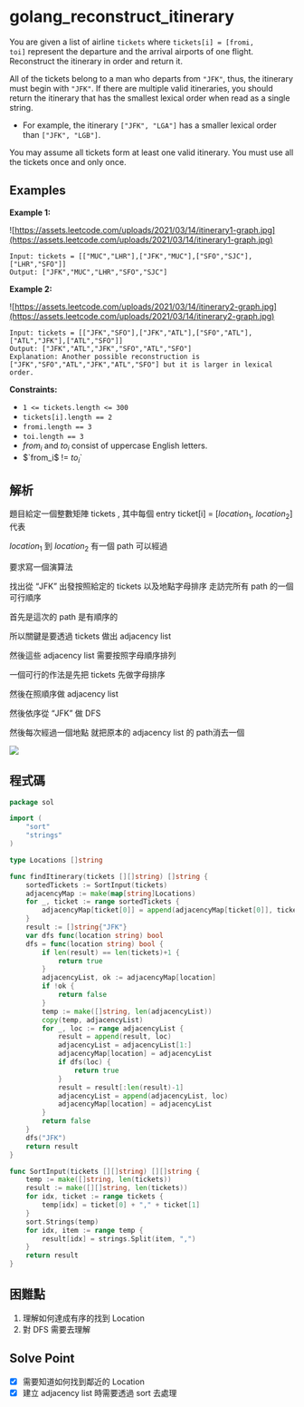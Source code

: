 # golang_reconstruct_itinerary

You are given a list of airline `tickets` where `tickets[i] = [fromi, toi]` represent the departure and the arrival airports of one flight. Reconstruct the itinerary in order and return it.

All of the tickets belong to a man who departs from `"JFK"`, thus, the itinerary must begin with `"JFK"`. If there are multiple valid itineraries, you should return the itinerary that has the smallest lexical order when read as a single string.

- For example, the itinerary `["JFK", "LGA"]` has a smaller lexical order than `["JFK", "LGB"]`.

You may assume all tickets form at least one valid itinerary. You must use all the tickets once and only once.

## Examples

**Example 1:**

![https://assets.leetcode.com/uploads/2021/03/14/itinerary1-graph.jpg](https://assets.leetcode.com/uploads/2021/03/14/itinerary1-graph.jpg)

```
Input: tickets = [["MUC","LHR"],["JFK","MUC"],["SFO","SJC"],["LHR","SFO"]]
Output: ["JFK","MUC","LHR","SFO","SJC"]

```

**Example 2:**

![https://assets.leetcode.com/uploads/2021/03/14/itinerary2-graph.jpg](https://assets.leetcode.com/uploads/2021/03/14/itinerary2-graph.jpg)

```
Input: tickets = [["JFK","SFO"],["JFK","ATL"],["SFO","ATL"],["ATL","JFK"],["ATL","SFO"]]
Output: ["JFK","ATL","JFK","SFO","ATL","SFO"]
Explanation: Another possible reconstruction is ["JFK","SFO","ATL","JFK","ATL","SFO"] but it is larger in lexical order.

```

**Constraints:**

- `1 <= tickets.length <= 300`
- `tickets[i].length == 2`
- `fromi.length == 3`
- `toi.length == 3`
- $`from_i`$ and $`to_i`$ consist of uppercase English letters.
- $`from_i$ != $to_i$`

## 解析

題目給定一個整數矩陣  tickets , 其中每個 entry ticket[i] = [$location_1$, $location_2$] 代表

$location_1$ 到 $location_2$ 有一個 path 可以經過

要求寫一個演算法

找出從 “JFK” 出發按照給定的 tickets 以及地點字母排序 走訪完所有 path 的一個可行順序

首先是這次的 path 是有順序的

所以關鍵是要透過 tickets 做出 adjacency list

然後這些 adjacency list 需要按照字母順序排列

一個可行的作法是先把 tickets 先做字母排序

然後在照順序做 adjacency list

然後依序從 “JFK” 做 DFS

然後每次經過一個地點 就把原本的 adjacency list 的 path消去一個

![](https://i.imgur.com/nK2J1eh.png)

## 程式碼
```go
package sol

import (
	"sort"
	"strings"
)

type Locations []string

func findItinerary(tickets [][]string) []string {
	sortedTickets := SortInput(tickets)
	adjacencyMap := make(map[string]Locations)
	for _, ticket := range sortedTickets {
		adjacencyMap[ticket[0]] = append(adjacencyMap[ticket[0]], ticket[1])
	}
	result := []string{"JFK"}
	var dfs func(location string) bool
	dfs = func(location string) bool {
		if len(result) == len(tickets)+1 {
			return true
		}
		adjacencyList, ok := adjacencyMap[location]
		if !ok {
			return false
		}
		temp := make([]string, len(adjacencyList))
		copy(temp, adjacencyList)
		for _, loc := range adjacencyList {
			result = append(result, loc)
			adjacencyList = adjacencyList[1:]
			adjacencyMap[location] = adjacencyList
			if dfs(loc) {
				return true
			}
			result = result[:len(result)-1]
			adjacencyList = append(adjacencyList, loc)
			adjacencyMap[location] = adjacencyList
		}
		return false
	}
	dfs("JFK")
	return result
}

func SortInput(tickets [][]string) [][]string {
	temp := make([]string, len(tickets))
	result := make([][]string, len(tickets))
	for idx, ticket := range tickets {
		temp[idx] = ticket[0] + "," + ticket[1]
	}
	sort.Strings(temp)
	for idx, item := range temp {
		result[idx] = strings.Split(item, ",")
	}
	return result
}

```
## 困難點

1. 理解如何達成有序的找到 Location
2. 對 DFS 需要去理解

## Solve Point

- [x]  需要知道如何找到鄰近的 Location
- [x]  建立 adjacency list 時需要透過 sort 去處理